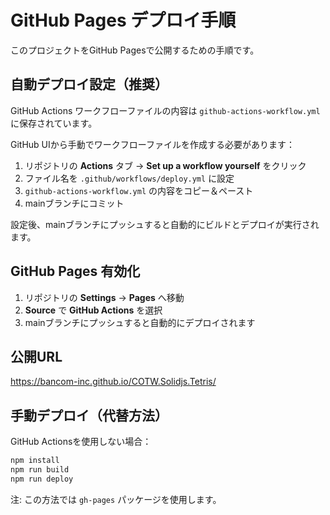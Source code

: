 # GitHub Pages デプロイ手順

このプロジェクトをGitHub Pagesで公開するための手順です。

## 自動デプロイ設定（推奨）

GitHub Actions ワークフローファイルの内容は `github-actions-workflow.yml` に保存されています。

GitHub UIから手動でワークフローファイルを作成する必要があります：
1. リポジトリの **Actions** タブ → **Set up a workflow yourself** をクリック
2. ファイル名を `.github/workflows/deploy.yml` に設定
3. `github-actions-workflow.yml` の内容をコピー＆ペースト
4. mainブランチにコミット

設定後、mainブランチにプッシュすると自動的にビルドとデプロイが実行されます。

## GitHub Pages 有効化

1. リポジトリの **Settings** → **Pages** へ移動
2. **Source** で **GitHub Actions** を選択
3. mainブランチにプッシュすると自動的にデプロイされます

## 公開URL

https://bancom-inc.github.io/COTW.Solidjs.Tetris/

## 手動デプロイ（代替方法）

GitHub Actionsを使用しない場合：

```bash
npm install
npm run build
npm run deploy
```

注: この方法では `gh-pages` パッケージを使用します。
